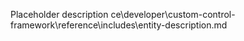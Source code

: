 Placeholder description ce\developer\custom-control-framework\reference\includes\entity-description.md